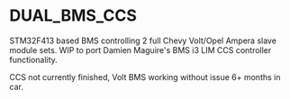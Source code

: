 # DUAL_BMS_CCS

STM32F413 based BMS controlling 2 full Chevy Volt/Opel Ampera slave module sets. WIP to port Damien Maguire's BMS i3 LIM CCS controller functionality. 

CCS not currently finished, Volt BMS working without issue 6+ months in car. 
